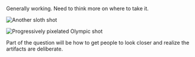 
Generally working. Need to think more on where to take it.

![Another sloth shot](https://grant-uploader.s3.amazonaws.com/2024-07-28-22-30-15-800.jpg)

![Progressively pixelated Olympic shot](https://grant-uploader.s3.amazonaws.com/2024-07-28-22-30-34-2000.jpg)

Part of the question will be how to get people to look closer and realize the artifacts are deliberate.
